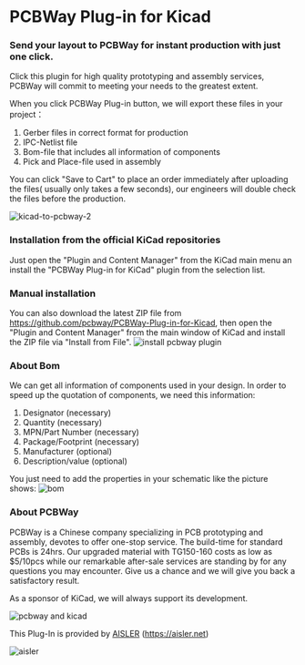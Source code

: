 # PCBWay Plug-in for Kicad

### Send your layout to PCBWay for instant production with just one click.

Click this plugin for high quality prototyping and assembly services, PCBWay will commit to meeting your needs to the greatest extent.

When you click PCBWay Plug-in button, we will export these files in your project：
1.	Gerber files in correct format for production
2.	IPC-Netlist file
3.	Bom-file that includes all information of components
4.	Pick and Place-file used in assembly

You can click "Save to Cart"  to place an order immediately after uploading the files( usually only takes a few seconds), our engineers will double check the files before the production.

![kicad-to-pcbway-2](https://user-images.githubusercontent.com/20063837/160805517-c1e80546-4672-46cb-9d0a-65d71400459d.gif)


### Installation from the official KiCad repositories
Just open the "Plugin and Content Manager" from the KiCad main menu an install the "PCBWay Plug-in for KiCad" plugin from the selection list.


### Manual installation
You can also download the latest ZIP file from  https://github.com/pcbway/PCBWay-Plug-in-for-Kicad, then open the "Plugin and Content Manager" from the main window of KiCad and install the ZIP file via "Install from File".
![install pcbway plugin](https://user-images.githubusercontent.com/20063837/160970891-4971cb1a-a36a-45bc-b219-93924f0ff070.png)



### About Bom

We can get all information of components used in your design. In order to speed up the quotation of components, we need this information:
1. Designator (necessary)
2. Quantity (necessary)
3. MPN/Part Number (necessary)
4. Package/Footprint (necessary)
5. Manufacturer (optional)
6. Description/value (optional)

You just need to add the properties in your schematic like the picture shows:
![bom](https://user-images.githubusercontent.com/20063837/160999527-e0a50238-3468-44be-b691-667ab8e8fef1.png)






### About PCBWay
PCBWay is a Chinese company specializing in PCB prototyping and assembly, devotes to offer one-stop service. The build-time for standard PCBs is 24hrs. Our upgraded material with TG150-160 costs as low as $5/10pcs while our remarkable after-sale services are standing by for any questions you may encounter. Give us a chance and we will give you back a satisfactory result.

As a sponsor of KiCad, we will always support its development.

![pcbway and kicad](https://user-images.githubusercontent.com/20063837/161211870-b4a46c17-2e1c-45b4-bfe7-2ab97ade157d.png)


This Plug-In is provided by [AISLER](https://aisler.net) (https://aisler.net)

![aisler](https://aisler.net/logos/logo_medium.png)




